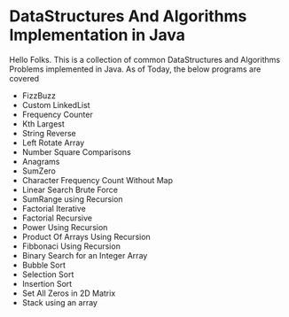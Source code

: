 # DataStructures And Algorithms Implementation in Java

Hello Folks. This is a collection of common DataStructures and Algorithms Problems implemented in Java.
As of Today, the below programs are covered

- FizzBuzz
- Custom LinkedList
- Frequency Counter
- Kth Largest
- String Reverse
- Left Rotate Array
- Number Square Comparisons
- Anagrams
- SumZero
- Character Frequency Count Without Map
- Linear Search Brute Force
- SumRange using Recursion
- Factorial Iterative
- Factorial Recursive
- Power Using Recursion
- Product Of Arrays Using Recursion
- Fibbonaci Using Recursion
- Binary Search for an Integer Array
- Bubble Sort
- Selection Sort
- Insertion Sort
- Set All Zeros in 2D Matrix
- Stack using an array
